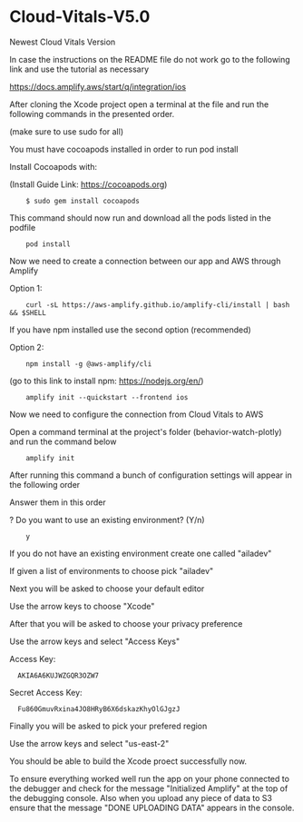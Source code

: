 # Cloud-Vitals-V5.0
Newest Cloud Vitals Version

In case the instructions on the README file do not work go to the following link and use the tutorial as necessary

https://docs.amplify.aws/start/q/integration/ios

After cloning the Xcode project open a terminal at the file and run the following commands in the presented order.

(make sure to use sudo for all)

 
You must have cocoapods installed in order to run pod install
 
Install Cocoapods with: 

(Install Guide Link: https://cocoapods.org)
 
        $ sudo gem install cocoapods
     
This command should now run and download all the pods listed in the podfile

        pod install

Now we need to create a connection between our app and AWS through Amplify

Option 1:

        curl -sL https://aws-amplify.github.io/amplify-cli/install | bash && $SHELL

If you have npm installed use the second option (recommended)
  
Option 2:

        npm install -g @aws-amplify/cli

(go to this link to install npm: https://nodejs.org/en/)

        amplify init --quickstart --frontend ios

Now we need to configure the connection from Cloud Vitals to AWS

Open a command terminal at the project's folder (behavior-watch-plotly) and run the command below

        amplify init
        
After running this command a bunch of configuration settings will appear in the following order

Answer them in this order

   ? Do you want to use an existing environment? (Y/n) 
                          
        y
    
If you do not have an existing environment create one called "ailadev"

If given a list of environments to choose pick "ailadev"


   Next you will be asked to choose your default editor
   
   Use the arrow keys to choose "Xcode"
   
   After that you will be asked to choose your privacy preference
   
   Use the arrow keys and select "Access Keys"
   
   Access Key:
   
      AKIA6A6KUJWZGQR3OZW7
   
   Secret Access Key:
   
      Fu860GmuvRxina4JO8HRyB6X6dskazKhyOlGJgzJ
      
   Finally you will be asked to pick your prefered region
   
   Use the arrow keys and select "us-east-2"

You should be able to build the Xcode proect successfully now.

To ensure everything worked well run the app on your phone connected to the debugger and check for the message "Initialized Amplify" at the top of the debugging console. Also when you upload any piece of data to S3 ensure that the message "DONE UPLOADING DATA" appears in the console.

                       
